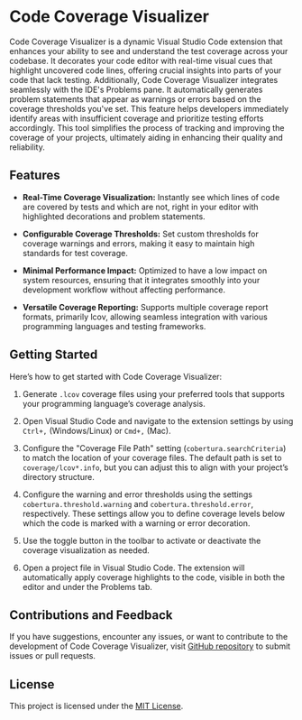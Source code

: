 # Code Coverage Visualizer

Code Coverage Visualizer is a dynamic Visual Studio Code extension that enhances your ability to see and understand the test coverage across your codebase. It decorates your code editor with real-time visual cues that highlight uncovered code lines, offering crucial insights into parts of your code that lack testing. Additionally, Code Coverage Visualizer integrates seamlessly with the IDE's Problems pane. It automatically generates problem statements that appear as warnings or errors based on the coverage thresholds you've set. This feature helps developers immediately identify areas with insufficient coverage and prioritize testing efforts accordingly. This tool simplifies the process of tracking and improving the coverage of your projects, ultimately aiding in enhancing their quality and reliability.

## Features

- **Real-Time Coverage Visualization:** Instantly see which lines of code are covered by tests and which are not, right in your editor with highlighted decorations and problem statements.

- **Configurable Coverage Thresholds:** Set custom thresholds for coverage warnings and errors, making it easy to maintain high standards for test coverage.

- **Minimal Performance Impact:** Optimized to have a low impact on system resources, ensuring that it integrates smoothly into your development workflow without affecting performance.

- **Versatile Coverage Reporting:** Supports multiple coverage report formats, primarily lcov, allowing seamless integration with various programming languages and testing frameworks.

## Getting Started

Here’s how to get started with Code Coverage Visualizer:

1. Generate `.lcov` coverage files using your preferred tools that supports your programming language’s coverage analysis.

2. Open Visual Studio Code and navigate to the extension settings by using `Ctrl+,` (Windows/Linux) or `Cmd+,` (Mac).

3. Configure the "Coverage File Path" setting (`cobertura.searchCriteria`) to match the location of your coverage files. The default path is set to `coverage/lcov*.info`, but you can adjust this to align with your project’s directory structure.

4. Configure the warning and error thresholds using the settings `cobertura.threshold.warning` and `cobertura.threshold.error`, respectively. These settings allow you to define coverage levels below which the code is marked with a warning or error decoration.

5. Use the toggle button in the toolbar to activate or deactivate the coverage visualization as needed.

6. Open a project file in Visual Studio Code. The extension will automatically apply coverage highlights to the code, visible in both the editor and under the Problems tab.

## Contributions and Feedback

If you have suggestions, encounter any issues, or want to contribute to the development of Code Coverage Visualizer, visit [GitHub repository](https://github.com/KevinAHudson/hackedCCoverage) to submit issues or pull requests.

## License

This project is licensed under the [MIT License](LICENSE).
